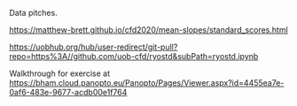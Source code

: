 Data pitches.

<https://matthew-brett.github.io/cfd2020/mean-slopes/standard_scores.html>

<https://uobhub.org/hub/user-redirect/git-pull?repo=https%3A//github.com/uob-cfd/ryostd&subPath=ryostd.ipynb>

Walkthrough for exercise at
<https://bham.cloud.panopto.eu/Panopto/Pages/Viewer.aspx?id=4455ea7e-0af6-483e-9677-acdb00e1f764>

 
